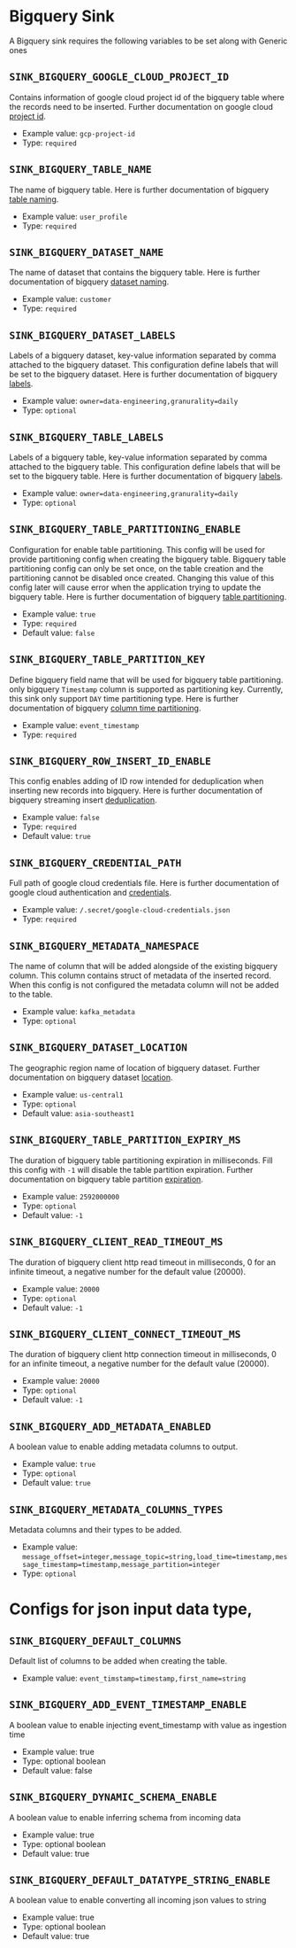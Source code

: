 # Bigquery Sink

A Bigquery sink requires the following variables to be set along with Generic ones

## `SINK_BIGQUERY_GOOGLE_CLOUD_PROJECT_ID`

Contains information of google cloud project id of the bigquery table where the records need to be inserted. Further
documentation on google cloud [project id](https://cloud.google.com/resource-manager/docs/creating-managing-projects).

* Example value: `gcp-project-id`
* Type: `required`

## `SINK_BIGQUERY_TABLE_NAME`

The name of bigquery table. Here is further documentation of
bigquery [table naming](https://cloud.google.com/bigquery/docs/tables).

* Example value: `user_profile`
* Type: `required`

## `SINK_BIGQUERY_DATASET_NAME`

The name of dataset that contains the bigquery table. Here is further documentation of
bigquery [dataset naming](https://cloud.google.com/bigquery/docs/datasets).

* Example value: `customer`
* Type: `required`

## `SINK_BIGQUERY_DATASET_LABELS`

Labels of a bigquery dataset, key-value information separated by comma attached to the bigquery dataset. This
configuration define labels that will be set to the bigquery dataset. Here is further documentation of
bigquery [labels](https://cloud.google.com/bigquery/docs/labels-intro).

* Example value: `owner=data-engineering,granurality=daily`
* Type: `optional`

## `SINK_BIGQUERY_TABLE_LABELS`

Labels of a bigquery table, key-value information separated by comma attached to the bigquery table. This configuration
define labels that will be set to the bigquery table. Here is further documentation of
bigquery [labels](https://cloud.google.com/bigquery/docs/labels-intro).

* Example value: `owner=data-engineering,granurality=daily`
* Type: `optional`

## `SINK_BIGQUERY_TABLE_PARTITIONING_ENABLE`

Configuration for enable table partitioning. This config will be used for provide partitioning config when creating the
bigquery table. Bigquery table partitioning config can only be set once, on the table creation and the partitioning
cannot be disabled once created. Changing this value of this config later will cause error when the application trying
to update the bigquery table. Here is further documentation of
bigquery [table partitioning](https://cloud.google.com/bigquery/docs/partitioned-tables).

* Example value: `true`
* Type: `required`
* Default value: `false`

## `SINK_BIGQUERY_TABLE_PARTITION_KEY`

Define bigquery field name that will be used for bigquery table partitioning. only bigquery `Timestamp` column is
supported as partitioning key. Currently, this sink only support `DAY` time partitioning type. Here is further
documentation of
bigquery [column time partitioning](https://cloud.google.com/bigquery/docs/creating-partitioned-tables#console).

* Example value: `event_timestamp`
* Type: `required`

## `SINK_BIGQUERY_ROW_INSERT_ID_ENABLE`

This config enables adding of ID row intended for deduplication when inserting new records into bigquery. Here is
further documentation of bigquery streaming
insert [deduplication](https://cloud.google.com/bigquery/streaming-data-into-bigquery).

* Example value: `false`
* Type: `required`
* Default value: `true`

## `SINK_BIGQUERY_CREDENTIAL_PATH`

Full path of google cloud credentials file. Here is further documentation of google cloud authentication
and [credentials](https://cloud.google.com/docs/authentication/getting-started).

* Example value: `/.secret/google-cloud-credentials.json`
* Type: `required`

## `SINK_BIGQUERY_METADATA_NAMESPACE`

The name of column that will be added alongside of the existing bigquery column. This column contains struct of metadata
of the inserted record. When this config is not configured the metadata column will not be added to the table.

* Example value: `kafka_metadata`
* Type: `optional`

## `SINK_BIGQUERY_DATASET_LOCATION`

The geographic region name of location of bigquery dataset. Further documentation on bigquery
dataset [location](https://cloud.google.com/bigquery/docs/locations#dataset_location).

* Example value: `us-central1`
* Type: `optional`
* Default value: `asia-southeast1`

## `SINK_BIGQUERY_TABLE_PARTITION_EXPIRY_MS`

The duration of bigquery table partitioning expiration in milliseconds. Fill this config with `-1` will disable the
table partition expiration. Further documentation on bigquery table
partition [expiration](https://cloud.google.com/bigquery/docs/managing-partitioned-tables#partition-expiration).

* Example value: `2592000000`
* Type: `optional`
* Default value: `-1`

## `SINK_BIGQUERY_CLIENT_READ_TIMEOUT_MS`

The duration of bigquery client http read timeout in milliseconds, 0 for an infinite timeout, a negative number for the
default value (20000).

* Example value: `20000`
* Type: `optional`
* Default value: `-1`

## `SINK_BIGQUERY_CLIENT_CONNECT_TIMEOUT_MS`

The duration of bigquery client http connection timeout in milliseconds, 0 for an infinite timeout, a negative number
for the default value (20000).

* Example value: `20000`
* Type: `optional`
* Default value: `-1`

## `SINK_BIGQUERY_ADD_METADATA_ENABLED`

A boolean value to enable adding metadata columns to output.

* Example value: `true`
* Type: `optional`
* Default value: `true`

## `SINK_BIGQUERY_METADATA_COLUMNS_TYPES`

Metadata columns and their types to be added.

* Example
  value: `message_offset=integer,message_topic=string,load_time=timestamp,message_timestamp=timestamp,message_partition=integer`
* Type: `optional`

# Configs for json input data type,

## `SINK_BIGQUERY_DEFAULT_COLUMNS`

Default list of columns to be added when creating the table.

* Example value: `event_timstamp=timestamp,first_name=string`

## `SINK_BIGQUERY_ADD_EVENT_TIMESTAMP_ENABLE`

A boolean value to enable injecting event_timestamp with value as ingestion time

* Example value: true
* Type: optional boolean
* Default value: false

## `SINK_BIGQUERY_DYNAMIC_SCHEMA_ENABLE`

A boolean value to enable inferring schema from incoming data

* Example value: true
* Type: optional boolean
* Default value: true

## `SINK_BIGQUERY_DEFAULT_DATATYPE_STRING_ENABLE`

A boolean value to enable converting all incoming json values to string

* Example value: true
* Type: optional boolean
* Default value: true
